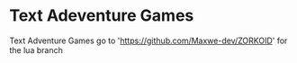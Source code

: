# Text Adeventure Games
Text Adventure Games
go to 'https://github.com/Maxwe-dev/ZORKOID' for the lua branch
